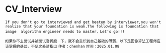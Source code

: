 # CV_Interview
`If you don't go to interviewed and get beaten by interviewer,you won't realize that your foundation is weak.The following is foundation that image  algorithm engineer needs to master，Let's go!!!`

`如果你不去面试并被面试官折磨一下，就不会意识到自己基础的薄弱，以下是图像算法工程师应该掌握的基础，不足之处请指出`
`作者：chenhan`
`时间：2025.01.08`
